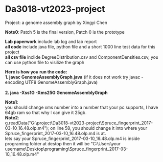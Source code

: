 # Da3018-vt2023-project
Project: a genome assembly graph by Xingyi Chen

**Note0**: Patch 5 is the final version, Patch 0 is the prototype

**Lab paperwork** include lab log and lab report <br />
**all code** include java file, python file and a short 1000 line test data for this project <br />
**all csv file** inclide DegreeDistribution.csv and ComponentDensities.csv, you can use python file to visilize the graph <br />

**Here is how you run the code:** <br />
**1. javac GenomeAssemblyGraph.java**  (if it does not work try javac -encoding UTF8 GenomeAssemblyGraph.java) <br />  
**2. java -Xss1G -Xms25G GenomeAssemblyGraph** <br />

**Note1**:<br />
you should change xms number into a number that your pc supports, I have 64gb ram so that why I can give it 25gb.<br />
**Note2**:<br />
g.readData("G:\\project\\Da3018-vt2023-project\\Spruce_fingerprint_2017-03-10_16.48.olp.m4"); on line 58, you should change it into where your Spruce_fingerprint_2017-03-10_16.48.olp.m4 is at.<br />
lets say your Spruce_fingerprint_2017-03-10_16.48.olp.m4 is inside programing folder at destop then it will be "C:\\Users\\your username\\Desktop\\programing\\Spruce_fingerprint_2017-03-10_16.48.olp.m4"
